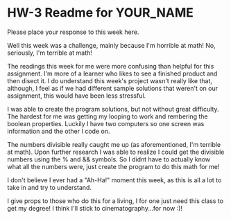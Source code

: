 # HW-3 Readme for YOUR_NAME

Please place your response to this week here.


Well this week was a challenge, mainly because I'm horrible at math! No, seriously, I'm terrible at math!

The readings this week for me were more confusing than helpful for this assignment. I'm more of a learner who likes to see a finished product and then disect it.
I do understand this week's project wasn't really like that, although, I feel as if we had different sample solutions that weren't on our assignment, this would have been
less stressful.

I was able to create the program solutions, but not without great difficulty. The hardest for me was getting my looping to work and rembering the boolean properties. Luckily I have two computers so one screen was information and the other I code on.

The numbers divisible really caught me up (as aforementioned, I'm terrible at math). Upon further research I was able to realize I could get the divisible numbers using the %  and && symbols. So I didnt have to actually know what all the numbers were, just create the program to do this math for me!

I don't believe I ever had a "Ah-Ha!" moment this week, as this is all a lot to take in and try to understand.

I give props to those who do this for a living, I for one just need this class to get my degree! I think I'll stick to cinematography...for now :)!
